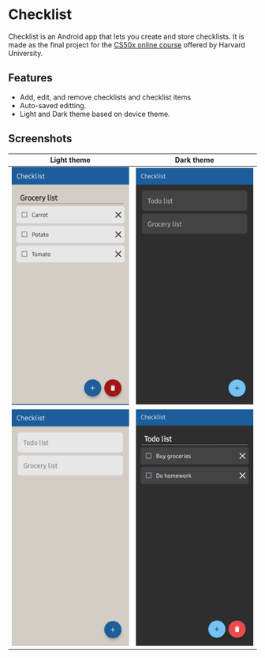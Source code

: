 # Checklist

Checklist is an Android app that lets you create and store checklists. It is made as the final project for the [CS50x online course](https://cs50.harvard.edu) offered by Harvard University.

## Features

- Add, edit, and remove checklists and checklist items
- Auto-saved editting.
- Light and Dark theme based on device theme.

## Screenshots

Light theme | Dark theme
:--:|:--:
![](docs/1.png) | ![](docs/4.png)
![](docs/2.png) | ![](docs/3.png)
